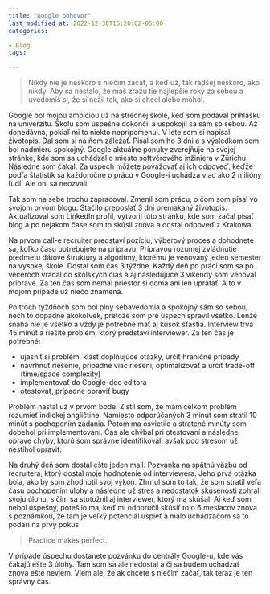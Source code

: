 ```yaml
---
title: "Google pohovor"
last_modified_at: 2022-12-30T16:20:02-05:00
categories:

- Blog
tags:

---
```


> Nikdy nie je neskoro s niečim začať, a keď už, tak radšej neskoro, ako nikdy. Aby sa nestalo, že
> máš zrazu tie najlepšie roky za sebou a uvedomíš si, že si nežil tak, ako si chcel alebo mohol.

Google bol mojou ambíciou už na strednej škole, keď som podával prihlášku na univerzitu. Školu
som úspešne dokončil a uspokojil sa sám so sebou. Až donedávna, pokiaľ mi to niekto nepripomenul. V
lete som si napísal životopis. Dal som si na ňom záležať. Písal som ho 3 dni a s výsledkom som bol
nadmieru spokojný. Google aktuálne ponuky zverejňuje na svojej stránke, kde som sa uchádzal o miesto
softvérového inžiniera v Zürichu. Následne som čakal. Za úspech môžete považovať aj ich odpoveď,
keďže podľa štatistík sa každoročne o prácu v Google-i uchádza viac ako 2 milióny ľudí. Ale oni sa
neozvali.

Tak som na sebe trochu zapracoval. Zmenil som prácu, o čom som písal vo svojom
prvom [blogu](/blog/how-long-is-too-long). Stačilo preposlať 3 dni premakaný životopis. Aktualizoval
som LinkedIn profil, vytvoril túto stránku, kde som začal písať blog a po nejakom čase som to skúsil
znova a dostal odpoveď z Krakowa.

Na prvom call-e recruiter predstaví pozíciu, výberový proces a dohodnete sa,
koľko času potrebujete na prípravu. Prípravou rozumej zvládnutie predmetu dátové štruktúry a
algoritmy, ktorému je venovaný jeden semester na vysokej škole. Dostal som čas 3 týždne. Každý deň
po práci som sa po večeroch vracal do školských čias a aj nasledujúce 3 víkendy som venoval
príprave. Za ten čas som nemal priestor si doma ani len upratať. A to v mojom prípade už niečo
znamená.

Po troch týždňoch som bol plný sebavedomia a spokojný sám so sebou, nech to dopadne akokoľvek,
pretože som pre úspech spravil všetko. Lenže snaha nie je všetko a vždy je potrebné mať aj kúsok šťastia.
Interview trvá 45 minút a riešite problém, ktorý predstaví interviewer. Za ten čas je potrebné:

- ujasniť si problém, klásť doplňujúce otázky, určiť hraničné prípady
- navrhnúť riešenie, prípadne viac riešení, optimalizovať a určiť trade-off (time/space complexity)
- implementovať do Google-doc editora
- otestovať, prípadne opraviť bugy

Problém nastal už v prvom bode. Zistil som, že mám celkom problém rozumieť indickej angličtine.
Namiesto odporúčaných 3 minút som stratil 10 minút s pochopením zadania. Potom ma osvietilo a
stratené minúty som dobehol pri implementovaní. Čas ale chýbal pri otestovaní a následnej oprave
chyby, ktorú som správne identifikoval, avšak pod stresom už nestihol opraviť.

Na druhý deň som dostal ešte jeden mail. Pozvánka na spätnú väzbu od recruitera, ktorý dostal moje
hodnotenie od interviewera. Jeho prvá otázka bola, ako by som zhodnotil svoj
výkon. Zhrnul som to tak, že som stratil veľa času pochopením úlohy a následne už stres a
nedostatok skúsenosti zohrali svoju úlohu, s čím sa stotožnil aj interviewer, ktorý ma skúšal. Aj
keď som nebol úspešný, potešilo ma, keď mi odporučil skúsiť to o 6 mesiacov znova
s poznámkou, že tam je veľký potenciál uspieť a málo uchádzačom sa to podarí na prvý pokus.

> Practice makes perfect.

V prípade úspechu dostanete pozvánku do centrály Google-u, kde vás čakajú ešte 3 úlohy. Tam som
sa ale nedostal a či sa budem uchádzať znova ešte neviem. Viem ale, že ak chcete s niečim začať, tak
teraz je ten správny čas.